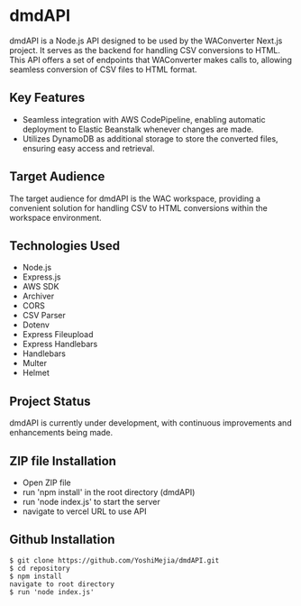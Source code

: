 # dmdAPI

dmdAPI is a Node.js API designed to be used by the WAConverter Next.js project. It serves as the backend for handling CSV conversions to HTML. This API offers a set of endpoints that WAConverter makes calls to, allowing seamless conversion of CSV files to HTML format.

## Key Features

- Seamless integration with AWS CodePipeline, enabling automatic deployment to Elastic Beanstalk whenever changes are made.
- Utilizes DynamoDB as additional storage to store the converted files, ensuring easy access and retrieval.

## Target Audience

The target audience for dmdAPI is the WAC workspace, providing a convenient solution for handling CSV to HTML conversions within the workspace environment.

## Technologies Used

- Node.js
- Express.js
- AWS SDK
- Archiver
- CORS
- CSV Parser
- Dotenv
- Express Fileupload
- Express Handlebars
- Handlebars
- Multer
- Helmet

## Project Status

dmdAPI is currently under development, with continuous improvements and enhancements being made.

## ZIP file Installation

- Open ZIP file
- run 'npm install' in the root directory (dmdAPI)
- run 'node index.js' to start the server
- navigate to vercel URL to use API

## Github Installation

```shell
$ git clone https://github.com/YoshiMejia/dmdAPI.git
$ cd repository
$ npm install
navigate to root directory
$ run 'node index.js'
```
